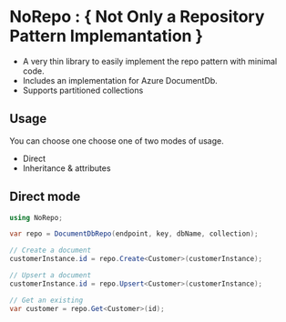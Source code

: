 # NoRepo : { Not Only a Repository Pattern Implemantation }

- A very thin library to easily implement the repo pattern with minimal code. 
- Includes an implementation for Azure DocumentDb.
- Supports partitioned collections


## Usage
You can choose one choose one of two modes of usage.
- Direct
- Inheritance & attributes

## Direct mode
```c#
using NoRepo;

var repo = DocumentDbRepo(endpoint, key, dbName, collection);

// Create a document
customerInstance.id = repo.Create<Customer>(customerInstance);

// Upsert a document
customerInstance.id = repo.Upsert<Customer>(customerInstance);

// Get an existing 
var customer = repo.Get<Customer>(id);

```

